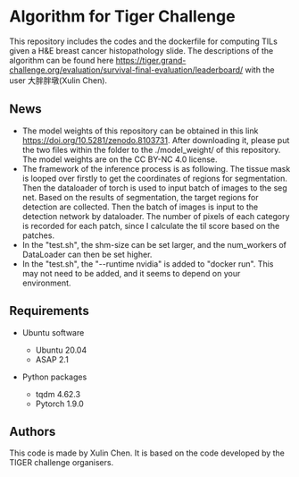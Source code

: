 # Algorithm for Tiger Challenge

This repository includes the codes and the dockerfile for computing TILs given a H&E breast cancer histopathology slide. 
The descriptions of the algorithm can be found here https://tiger.grand-challenge.org/evaluation/survival-final-evaluation/leaderboard/ with the user 大胖胖墩(Xulin Chen).

## News
- The model weights of this repository can be obtained in this link https://doi.org/10.5281/zenodo.8103731. After downloading it, please 
put the two files within the folder to the ./model_weight/ of this repository. The model weights are on the CC BY-NC 4.0 license.
- The framework of the inference process is as following. The tissue mask is looped over firstly to get the 
coordinates of regions for segmentation. Then the dataloader of torch is used to input batch of images to the seg net.
Based on the results of segmentation, the target regions for detection are collected. Then the batch of images is 
input to the detection network by dataloader. The number of pixels of each category is recorded for each patch, since I 
calculate the til score based on the patches. 
- In the "test.sh", the shm-size can be set larger, and the num_workers of DataLoader can then be set higher. 
- In the "test.sh", the "--runtime nvidia" is added to "docker run". This may not need to be added, and it seems to depend on your environment.

## Requirements

- Ubuntu software
  - Ubuntu 20.04
  - ASAP 2.1
  
- Python packages
  - tqdm 4.62.3
  - Pytorch 1.9.0

## Authors
This code is made by Xulin Chen. It is based on the code developed by the TIGER challenge organisers.

